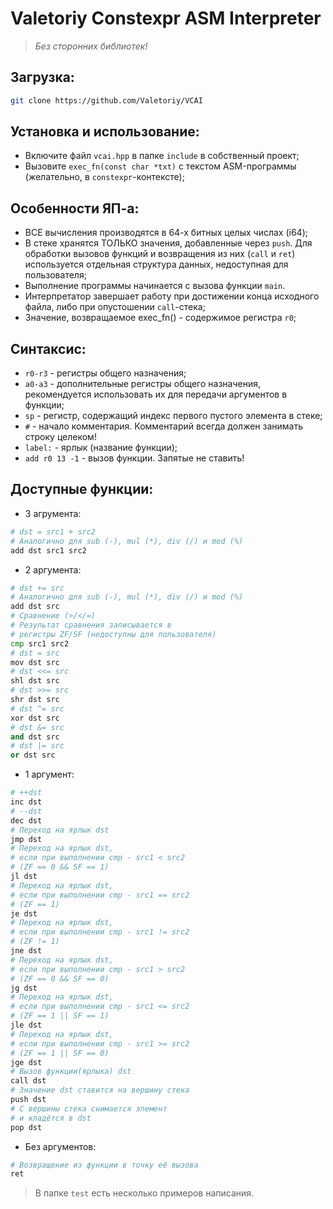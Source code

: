 # Valetoriy Constexpr ASM Interpreter
> _Без сторонних библиотек!_

## Загрузка:
```sh
git clone https://github.com/Valetoriy/VCAI
```

## Установка и использование:
* Включите файл `vcai.hpp` в папке `include` в собственный проект;
* Вызовите `exec_fn(const char *txt)` с текстом ASM-программы (желательно,
в `constexpr`-контексте);

## Особенности ЯП-а:
* ВСЕ вычисления производятся в 64-х битных целых числах (i64);
* В стеке хранятся ТОЛЬКО значения, добавленные через `push`.
Для обработки вызовов функций и возвращения из них (`call` и `ret`)
используется отдельная структура данных, недоступная для пользователя;
* Выполнение программы начинается с вызова функции `main`.
* Интерпретатор завершает работу при достижении конца исходного файла,
либо при опустошении `call`-стека;
* Значение, возвращаемое exec_fn() - содержимое регистра `r0`;

## Синтаксис:
* `r0-r3` - регистры общего назначения;
* `a0-a3` - дополнительные регистры общего назначения, рекомендуется
использовать их для передачи аргументов в функции;
* `sp` - регистр, содержащий индекс первого пустого элемента в стеке;
* `#` - начало комментария. Комментарий всегда должен занимать строку целеком!
* `label:` - ярлык (название функции);
* `add r0 13 -1` - вызов функции. Запятые не ставить!

## Доступные функции:
* 3 агрумента:
```python
# dst = src1 + src2
# Аналогично для sub (-), mul (*), div (/) и mod (%)
add dst src1 src2
```
* 2 аргумента:
```python
# dst += src
# Аналогично для sub (-), mul (*), div (/) и mod (%)
add dst src
# Сравнение (>/</=)
# Результат сравнения записывается в
# регистры ZF/SF (недоступны для пользователя)
cmp src1 src2
# dst = src
mov dst src
# dst <<= src
shl dst src
# dst >>= src
shr dst src
# dst ^= src
xor dst src
# dst &= src
and dst src
# dst |= src
or dst src
```
* 1 аргумент:
```python
# ++dst
inc dst
# --dst
dec dst
# Переход на ярлык dst
jmp dst
# Переход на ярлык dst,
# если при выполнении cmp - src1 < src2
# (ZF == 0 && SF == 1)
jl dst
# Переход на ярлык dst,
# если при выполнении cmp - src1 == src2
# (ZF == 1)
je dst
# Переход на ярлык dst,
# если при выполнении cmp - src1 != src2
# (ZF != 1)
jne dst
# Переход на ярлык dst,
# если при выполнении cmp - src1 > src2
# (ZF == 0 && SF == 0)
jg dst
# Переход на ярлык dst,
# если при выполнении cmp - src1 <= src2
# (ZF == 1 || SF == 1)
jle dst
# Переход на ярлык dst,
# если при выполнении cmp - src1 >= src2
# (ZF == 1 || SF == 0)
jge dst
# Вызов функции(ярлыка) dst
call dst
# Значение dst ставится на вершину стека
push dst
# С вершины стека снимается элемент
# и кладётся в dst
pop dst
```
* Без аргументов:
```python
# Возвращение из функции в точку её вызова
ret
```
> В папке `test` есть несколько примеров написания.
